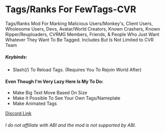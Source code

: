 # Tags/Ranks For FewTags-CVR
Tags/Ranks Mod For Marking Malicious Users/Monkey's, Client Users, Wholesome Users, Devs, Avatar/World Creators, Known Crashers, Known Ripper/Reuploaders, CVRMG Members, Friends, & People Who Just Want Whatever They Want To Be Tagged. Includes But Is Not Limited to CVR Team
##### Keybinds:
- Slash(/) To Reload Tags. (Requires You To Rejoin World After)

#### Even Though I'm Very Lazy Here Is My To Do:
- Make Big Text Move Based On Size
- Make It Possible To See Your Own Tags/Nameplate
- Make Animated Tags

[Discord Link](discord.gg/EN4RrZR)
###### I do not affiliate with ABI and the mod is not supported by ABI.
